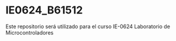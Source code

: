 # IE0624_B61512
Este repositorio será utilizado para el curso IE-0624 Laboratorio de Microcontroladores
